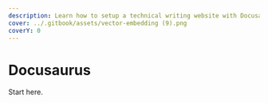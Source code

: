 ```yaml
---
description: Learn how to setup a technical writing website with Docusaurus
cover: ../.gitbook/assets/vector-embedding (9).png
coverY: 0
---
```


# Docusaurus

Start here.
